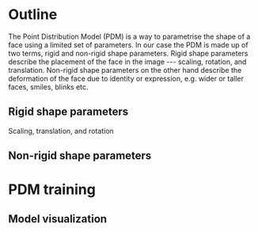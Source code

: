 # Outline

The Point Distribution Model (PDM) is a way to parametrise the shape of a face using a limited set of parameters. In our case the PDM is made up of two terms, rigid and non-rigid shape parameters. Rigid shape parameters describe the placement of the face in the image --- scaling, rotation, and translation. Non-rigid shape parameters on the other hand describe the deformation of the face due to identity or expression, e.g. wider or taller faces, smiles, blinks etc.

## Rigid shape parameters

Scaling, translation, and rotation

## Non-rigid shape parameters

# PDM training

## Model visualization